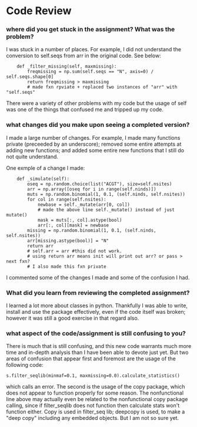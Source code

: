# Code Review

### where did you get stuck in the assignment? What was the problem?

I was stuck in a number of places. For example, I did not understand the conversion to self.seqs from arr in the original code. See below:

```
    def _filter_missing(self, maxmissing):
        freqmissing = np.sum(self.seqs == "N", axis=0) / self.seqs.shape[0]
        return freqmissing > maxmissing
        # made fxn rpviate + replaced two instances of "arr" with "self.seqs"
```

There were a variety of other problems with my code but the usage of self was one of the things that confused me and tripped up my code.

### what changes did you make upon seeing a completed version?

I made a large number of changes. For example, I made many functions private (preceeded by an underscore); removed some entire attempts at adding new functions; and added some entire new functions that I still do not quite understand.

One exmple of a change I made:
```
    def _simulate(self):
        oseq = np.random.choice(list("ACGT"), size=self.nsites)
        arr = np.array([oseq for i in range(self.ninds)])
        muts = np.random.binomial(1, 0.1, (self.ninds, self.nsites))
        for col in range(self.nsites):
            newbase = self._mutate(arr[0, col])
            # made the above line self._mutate() instead of just mutate()
            mask = muts[:, col].astype(bool)
            arr[:, col][mask] = newbase
        missing = np.random.binomial(1, 0.1, (self.ninds, self.nsites))
        arr[missing.astype(bool)] = "N"
        return arr
        # self.arr = arr #this did not work.
        # using return arr means init will print out arr? or pass > next fxn?
        # I also made this fxn private
```

I commented some of the changes I made and some of the confusion I had.

### What did you learn from reviewing the completed assignment?

I learned a lot more about classes in python. Thankfully I was able to write, install and use the package effectively, even if the code itself was broken; however it was still a good exercise in that regard also.

### what aspect of the code/assignment is still confusing to you?

There is much that is still confusing, and this new code warrants much more time and in-depth analysis than I have been able to devote just yet. But two areas of confusion that appear first and foremost are the usage of the following code:

```
s.filter_seqlib(minmaf=0.1, maxmissing=0.0).calculate_statistics()
```

which calls an error. The second is the usage of the copy package, which does not appear to function properly for some reason. The nonfunctional line above may actually even be related to the nonfunctional copy package calling, since if filter_seqlib does not function then calculate stats won't function either. Copy is used in filter_seq lib; deepcopy is used, to make a "deep copy" including any embedded objects. But I am not so sure yet.